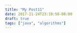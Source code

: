 ```yaml
---
title: "My Post11"
date: 2017-11-24T23:10:58-08:00
draft: true
tags: ["java", "algorithms"]
---
```


